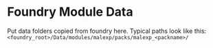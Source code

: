 # Foundry Module Data
Put data folders copied from foundry here.
Typical paths look like this:
`<foundry_root>/Data/modules/malexp/packs/malexp_<packname>/`